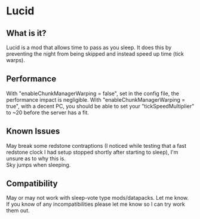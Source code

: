 # Lucid

## What is it?
Lucid is a mod that allows time to pass as you sleep. It does this by preventing the night from being skipped and instead speed up time (tick warps).

## Performance
With "enableChunkManagerWarping = false", set in the config file, the performance impact is negligible. With "enableChunkManagerWarping = true", with a decent PC, you should be able to set your "tickSpeedMultiplier" to ~20 before the server has a fit.

## Known Issues
May break some redstone contraptions (I noticed while testing that a fast redstone clock I had setup stopped shortly after starting to sleep), I'm unsure as to why this is.  
Sky jumps when sleeping.

## Compatibility
May or may not work with sleep-vote type mods/datapacks. Let me know.  
If you know of any incompatibilities please let me know so I can try work them out.
